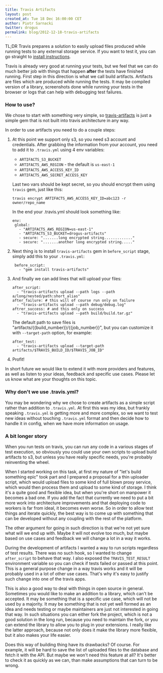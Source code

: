 ```yaml
---
title: Travis Artifacts
layout: post
created_at: Tue 18 Dec 16:00:00 CET
author: Piotr Sarnacki
twitter: drogus
permalink: blog/2012-12-18-travis-artifacts
---
```


TL;DR Travis prepares a solution to easily upload files produced while
running tests to any external storage service. If you want to test it,
you can go straight to [install instructions](#How-to-use%3F).

Travis is already very good at running your tests, but we feel that we can
do much better job with things that happen **after** the tests have
finished running. First step in this direction is what we call build artifacts.
Artifacts are files which are produced while running the tests. It may be
compiled version of a library, screenshots done while running your tests in the browser
or logs that can help with debugging test failures.

### How to use?

We chose to start with something very simple, so [travis-artifacts](https://github.com/travis-ci/travis-artifacts)
is just a simple gem that is not built into travis architecture in any way.

In order to use artifacts you need to do a couple steps:

1. At this point we support only s3, so you need s3 account and credentials. After grabbing the
   information from your account, you need to add it to `.travis.yml` using 4 env variables:

   - `ARTIFACTS_S3_BUCKET`
   - `ARTIFACTS_AWS_REGION` - the default is `us-east-1`
   - `ARTIFACTS_AWS_ACCESS_KEY_ID`
   - `ARTIFACTS_AWS_SECRET_ACCESS_KEY`

   Last two vars should be kept secret, so you should encrypt them using `travis` gem, just like this:

       travis encrypt ARTIFACTS_AWS_ACCESS_KEY_ID=abc123 -r owner/repo_name

   In the end your .travis.yml should look something like:

       env:
        global:
          - "ARTIFACTS_AWS_REGION=us-east-1"
          - "ARTIFACTS_S3_BUCKET=drogus-artifacts"
          - secure: ".......long encrypted string............."
          - secure: ".......another long encrypted string....."

2. Next thing is to install `travis-artifacts` gem in `before_script` stage,
   simply add this to your `.travis.yml`:

        before_script:
          - "gem install travis-artifacts"

3. And finally we can add lines that will upload your files:

       after_script:
         - "travis-artifacts upload --path logs --path a/long/nested/path:short_alias"
       after_failure: # this will of course run only on failure
         - "travis-artifacts upload --path debug/debug.log"
       aftrer_success: # and this only on success
         - "travis-artifacts upload --path build/build.tar.gz"

   The default path to save files is "artifacts/{{build_number}}/{{job_number}}",
   but you can customize it with `--target-path` option, for example:

       after_test:
         - "travis-artifacts upload --target-path artifacts/$TRAVIS_BUILD_ID/$TRAVIS_JOB_ID"

4. Profit!

In short future we would like to extend it with more providers and features, as well
as listen to your ideas, feedback and specific use cases. Please let us know what are
your thoughts on this topic.

### Why don't we use .travis.yml?

You may be wondering why we chose to create artifacts as a simple script rather than
addition to `.travis.yml`. At first this was my idea, but frankly speaking `.travis.yml`
is getting more and more complex, so we want to test new ideas without touching `.travis.yml`
format and then decide how to handle it in config, when we have more information on usage.

### A bit longer story

When you run tests on travis, you can run any code in a various stages of test
execution, so obviously you could use your own scripts to upload build artifacts
to s3, but unless you have really specific needs, you're probably reinventing the wheel.

When I started working on this task, at first my nature of "let's build something
epic" took part and I prepared a proposal for a thin uploader script, which would
upload files to some kind of full blown proxy service, which would then process them
and upload to some kind of storage. I think it's a quite good and
flexible idea, but when you're short on manpower it becomes a bad one. If you add
the fact that currently we need to put a bit more work into architecture
improvements and that deploying code to workers is far from ideal, it becomes
even worse. So in order to allow test things and iterate quickly, the best way
is to come up with something that can be developed without any coupling
with the rest of the platform.

The other argument for going in such direction is that we're not yet sure what will
we end up with. Maybe it will not evolve too much, but maybe based on use cases and
feedback we will change a lot in a way it works.

During the development of artifacts I wanted a way to run scripts regardless of test results.
There was no such hook, so I wanted to change `after_script` to behave that way.
I also exposed the `TRAVIS_TEST_RESULT` environment variable so you can check if tests failed
or passed at this point. This is a general purpose change in a way travis works and it will
be probably used in a lot of other use cases. That's why it's easy to justify such change
into one of the travis apps.

This is also a good way to deal with things in open source in general. Sometimes you would
like to make an addition to a library, which can't be accepted. It may be something that
is a specific use case, which will not be used by a majority. It may be something that
is not yet well formed as an idea and needs testing or maybe maintainers are just not
interested in going that way. In such situations you can either fork the project, which
is not a good solution in the long run, because you need to maintain the fork, or you can extend
the library to allow you to plug in your extensions. I really like the latter approach, because
not only does it make the library more flexible, but it also makes your life easier.

Does this way of building thing have its drawbacks? Of course. For example, it will be hard
to save the list of uploaded files to the database and fetch it with the API. But maybe we won't
need this feature at all? It's better to check it as quickly as we can, than make assumptions
that can turn to be wrong.

